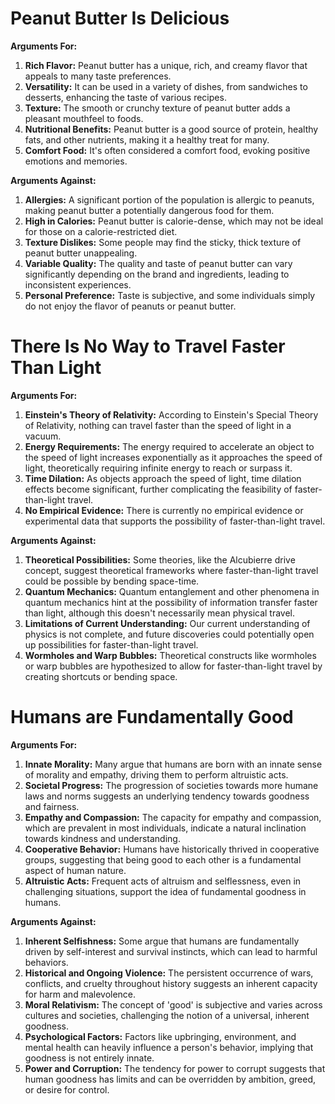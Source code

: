 # Peanut Butter Is Delicious

**Arguments For:**

1. **Rich Flavor:** Peanut butter has a unique, rich, and creamy flavor that appeals to many taste preferences.
2. **Versatility:** It can be used in a variety of dishes, from sandwiches to desserts, enhancing the taste of various recipes.
3. **Texture:** The smooth or crunchy texture of peanut butter adds a pleasant mouthfeel to foods.
4. **Nutritional Benefits:** Peanut butter is a good source of protein, healthy fats, and other nutrients, making it a healthy treat for many.
5. **Comfort Food:** It's often considered a comfort food, evoking positive emotions and memories.

**Arguments Against:**

1. **Allergies:** A significant portion of the population is allergic to peanuts, making peanut butter a potentially dangerous food for them.
2. **High in Calories:** Peanut butter is calorie-dense, which may not be ideal for those on a calorie-restricted diet.
3. **Texture Dislikes:** Some people may find the sticky, thick texture of peanut butter unappealing.
4. **Variable Quality:** The quality and taste of peanut butter can vary significantly depending on the brand and ingredients, leading to inconsistent experiences.
5. **Personal Preference:** Taste is subjective, and some individuals simply do not enjoy the flavor of peanuts or peanut butter.

# There Is No Way to Travel Faster Than Light

**Arguments For:**

1. **Einstein's Theory of Relativity:** According to Einstein's Special Theory of Relativity, nothing can travel faster than the speed of light in a vacuum.
2. **Energy Requirements:** The energy required to accelerate an object to the speed of light increases exponentially as it approaches the speed of light, theoretically requiring infinite energy to reach or surpass it.
3. **Time Dilation:** As objects approach the speed of light, time dilation effects become significant, further complicating the feasibility of faster-than-light travel.
4. **No Empirical Evidence:** There is currently no empirical evidence or experimental data that supports the possibility of faster-than-light travel.

**Arguments Against:**

1. **Theoretical Possibilities:** Some theories, like the Alcubierre drive concept, suggest theoretical frameworks where faster-than-light travel could be possible by bending space-time.
2. **Quantum Mechanics:** Quantum entanglement and other phenomena in quantum mechanics hint at the possibility of information transfer faster than light, although this doesn't necessarily mean physical travel.
3. **Limitations of Current Understanding:** Our current understanding of physics is not complete, and future discoveries could potentially open up possibilities for faster-than-light travel.
4. **Wormholes and Warp Bubbles:** Theoretical constructs like wormholes or warp bubbles are hypothesized to allow for faster-than-light travel by creating shortcuts or bending space.

# Humans are Fundamentally Good

**Arguments For:**

1. **Innate Morality:** Many argue that humans are born with an innate sense of morality and empathy, driving them to perform altruistic acts.
2. **Societal Progress:** The progression of societies towards more humane laws and norms suggests an underlying tendency towards goodness and fairness.
3. **Empathy and Compassion:** The capacity for empathy and compassion, which are prevalent in most individuals, indicate a natural inclination towards kindness and understanding.
4. **Cooperative Behavior:** Humans have historically thrived in cooperative groups, suggesting that being good to each other is a fundamental aspect of human nature.
5. **Altruistic Acts:** Frequent acts of altruism and selflessness, even in challenging situations, support the idea of fundamental goodness in humans.

**Arguments Against:**

1. **Inherent Selfishness:** Some argue that humans are fundamentally driven by self-interest and survival instincts, which can lead to harmful behaviors.
2. **Historical and Ongoing Violence:** The persistent occurrence of wars, conflicts, and cruelty throughout history suggests an inherent capacity for harm and malevolence.
3. **Moral Relativism:** The concept of 'good' is subjective and varies across cultures and societies, challenging the notion of a universal, inherent goodness.
4. **Psychological Factors:** Factors like upbringing, environment, and mental health can heavily influence a person's behavior, implying that goodness is not entirely innate.
5. **Power and Corruption:** The tendency for power to corrupt suggests that human goodness has limits and can be overridden by ambition, greed, or desire for control.
